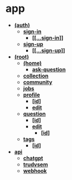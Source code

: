<!-- generated by markdown-notes-tree -->

# app

<!-- optional markdown-notes-tree directory description starts here -->

<!-- optional markdown-notes-tree directory description ends here -->

- [**(auth)**](\(auth\))
    - [**sign-in**](\(auth\)/sign-in)
        - [**\[\[...sign-in\]\]**](\(auth\)/sign-in/\[\[...sign-in]])
    - [**sign-up**](\(auth\)/sign-up)
        - [**\[\[...sign-up\]\]**](\(auth\)/sign-up/\[\[...sign-up]])
- [**(root)**](\(root\))
    - [**(home)**](\(root\)/\(home\))
        - [**ask-question**](\(root\)/\(home\)/ask-question)
    - [**collection**](\(root\)/collection)
    - [**community**](\(root\)/community)
    - [**jobs**](\(root\)/jobs)
    - [**profile**](\(root\)/profile)
        - [**\[id\]**](\(root\)/profile/\[id])
        - [**edit**](\(root\)/profile/edit)
    - [**question**](\(root\)/question)
        - [**\[id\]**](\(root\)/question/\[id])
        - [**edit**](\(root\)/question/edit)
            - [**\[id\]**](\(root\)/question/edit/\[id])
    - [**tags**](\(root\)/tags)
        - [**\[id\]**](\(root\)/tags/\[id])
- [**api**](api)
    - [**chatgpt**](api/chatgpt)
    - [**trudvsem**](api/trudvsem)
    - [**webhook**](api/webhook)
